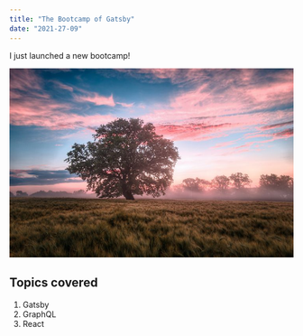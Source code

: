 ```yaml
---
title: "The Bootcamp of Gatsby"
date: "2021-27-09"
---
```


I just launched a new bootcamp!

![Image](image.jpeg)

## Topics covered

1. Gatsby
2. GraphQL
3. React